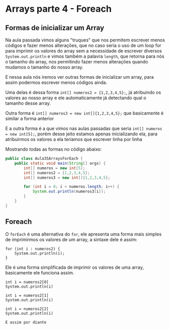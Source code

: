 # Arrays parte 4 - Foreach
## Formas de inicializar um Array
Na aula passada vimos alguns "truques" que nos permitem escrever menos códigos e fazer menos alterações, que no caso
seria o uso de um loop for para imprimir os valores do array sem a necessidade de escrever diversos `System.out.println`
e vimos também a palavra `length`, que retorna para nós o tamanho do array, nos permitindo fazer menos alterações 
quando mudamos o tamanho do nosso array.

E nessa aula nós iremos ver outras formas de inicializar um array, para assim podermos escrever menos códigos ainda.

Uma delas é dessa forma `int[] numeros2 = {1,2,3,4,5};`, já atribuindo os valores ao nosso array e ele automaticamente
já detectando qual o tamanho desse array.

Outra forma é `int[] numeros3 = new int[]{1,2,3,4,5};` que basicamente é similar a forma anterior

E a outra forma é a que vimos nas aulas passadas que seria `int[] numeros = new int[5];`, porém desse jeito estamos apenas
inicializando ela, para atribuirmos os valores a ela teríamos que escrever linha por linha

Mostrando todas as formas no código abaixo:

```java
public class Aula35ArraysForEach {
    public static void main(String[] args) {
        int[] numeros = new int[5];
        int[] numeros2 = {1,2,3,4,5};
        int[] numeros3 = new int[]{1,2,3,4,5};

        for (int i = 0; i < numeros.length; i++) {
            System.out.println(numeros3[i]);
        }
    }
}
```
## Foreach
O `forEach` é uma alternativa do `for`, ele apresenta uma forma mais simples de imprimirmos os valores de um array, 
a sintaxe dele é assim:
```text
for (int i : numeros2) {
    System.out.println(i);
}
```
Ele é uma forma simplificada de imprimir os valores de uma array, basicamente ele funciona assim.
```text
int i = numeros2[0]
System.out.println(i)

int i = numeros2[1]
System.out.println(i)

int i = numeros2[2]
System.out.println(i)

E assim por diante
```